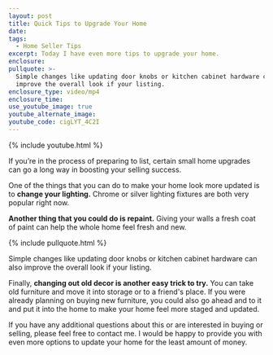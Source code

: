 ```yaml
---
layout: post
title: Quick Tips to Upgrade Your Home
date:
tags:
  - Home Seller Tips
excerpt: Today I have even more tips to upgrade your home.
enclosure:
pullquote: >-
  Simple changes like updating door knobs or kitchen cabinet hardware can also
  improve the overall look if your listing.
enclosure_type: video/mp4
enclosure_time:
use_youtube_image: true
youtube_alternate_image:
youtube_code: cigLYT_4C2I
---
```


{% include youtube.html %}

If you’re in the process of preparing to list, certain small home upgrades can go a long way in boosting your selling success.

One of the things that you can do to make your home look more updated is to **change your lighting.** Chrome or silver lighting fixtures are both very popular right now.

**Another thing that you could do is repaint.** Giving your walls a fresh coat of paint can help the whole home feel fresh and new.

{% include pullquote.html %}

Simple changes like updating door knobs or kitchen cabinet hardware can also improve the overall look if your listing.

Finally, **changing out old decor is another easy trick to try.** You can take old furniture and move it into storage or to a friend's place. If you were already planning on buying new furniture, you could also go ahead and to it and put it into the home to make your home feel more staged and updated.

If you have any additional questions about this or are interested in buying or selling, please feel free to contact me. I would be happy to provide you with even more options to update your home for the least amount of money.